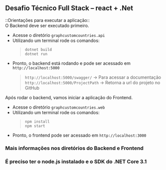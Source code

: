 ## Desafio Técnico Full Stack – react + .Net

::Orientações para executar a aplicação:: </br>
O Backend deve ser executado primeiro.

* Acesse o diretório `graphcustomcountries.api`
* Utilizando um terminal rode os comandos:
    > `dotnet build` </br>
    > `dotnet run`
* Pronto, o backend está rodando e pode ser acessado em `http://localhost:5000`
    > `http://localhost:5000/swagger/` -> Para acessar a documentação </br>
    > `http://localhost:5000/ProjectPath` -> Retorna a url do projeto no GitHub

</hr>

Após rodar o backend, vamos iniciar a aplicação do Frontend.

* Acesse o diretório `graphcustomcountries.web`
* Utilizando um terminal rode os comandos:
    > `npm install` </br>
    > `npm start`
* Pronto, o frontend pode ser acessado em `http://localhost:3000`

</hr>

### Mais informações nos diretórios do Backend e Frontend </br>
### É preciso ter o node.js instalado e o SDK do .NET Core 3.1
